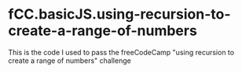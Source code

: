 # fCC.basicJS.using-recursion-to-create-a-range-of-numbers
This is the code I used to pass the freeCodeCamp "using recursion to create a range of numbers" challenge
